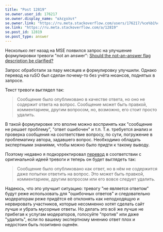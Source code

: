 ```yaml
---
title: "Post 12819"
se.owner.user_id: 176217
se.owner.display_name: "αλεχολυτ"
se.owner.link: "https://ru.meta.stackoverflow.com/users/176217/%ce%b1%ce%bb%ce%b5%cf%87%ce%bf%ce%bb%cf%85%cf%84"
se.link: "https://ru.meta.stackoverflow.com/a/12819"
se.post_id: 12819
se.post_type: answer
---
```

<p>Несколько лет назад на MSE появился запрос на улучшение формулировки тревоги &quot;not an answer&quot;: <a href="https://meta.stackexchange.com/q/141210/339911">Should the not-an-answer flag description be clarified?</a></p>
<p>Запрос обработали за пару месяцев и формулировку улучшили. Однако перевод на ruSO был сделан почему-то без учёта нюансов, поднятых в запросе.</p>
<p>Текст тревоги выглядел так:</p>
<blockquote>
<p>Сообщение было опубликовано в качестве ответа, но оно не содержит ответа на вопрос. Сообщение может быть правкой, комментарием, другим вопросом, но, возможно, его стоит просто удалить.</p>
</blockquote>
<p>В такой формулировке это вполне можно воспринять как &quot;сообщение не решает проблему&quot;, &quot;ответ ошибочен&quot; и т.п. Т.е. требуется анализ и проверка сообщения на соответствие вопросу, по сути, погружение в проблематику автора, задавшего вопрос. Необходимо обладать экспертными знаниями, чтобы можно было придти к такому выводу.</p>
<p>Поэтому недавно я подкорректировал <a href="https://ru.traducir.win/strings/9247" rel="nofollow noreferrer">перевод</a> в соответствии с оригинальной идеей тревоги и теперь он будет выглядеть так:</p>
<blockquote>
<p>Сообщение было опубликовано как ответ, но в нём не содержится даже попытки ответить на вопрос. Это может быть правкой, комментарием, другим вопросом или его вовсе следует удалить.</p>
</blockquote>
<p>Надеюсь, что это улучшит ситуацию: тревогу &quot;не является ответом&quot; будут реже использовать для &quot;ошибочных ответов&quot; и следовательно модераторам реже придётся её отклонять как неподходящую и нервировать участников, которые несомненно хотят сделать сайт лучше и убрать мусорные ответы. Но делать это всё же лучше не прибегая к услугам модераторов, голосуйте &quot;против&quot; или даже &quot;удалить&quot;, если по вашему экспертному мнению ответ плох и недостоин быть позитивно оценён.</p>
